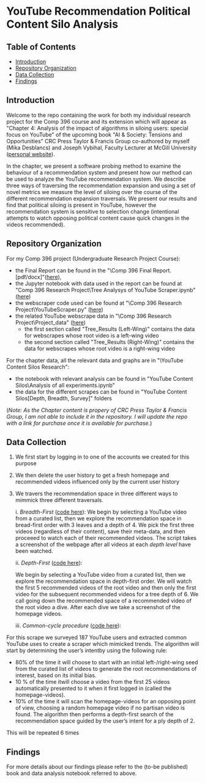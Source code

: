 # YouTube Recommendation Political Content Silo Analysis

## Table of Contents
* [Introduction](#introduction)
* [Repository Organization](*repository-organization)
* [Data Collection](*data-collection)
* [Findings](*findings)

## Introduction
Welcome to the repo containing the work for both my individual research project for the Comp 396 course and its extension which will appear as "Chapter 4: Analysis of the impact of algorithms in siloing users: special focus on YouTube" of the upcoming book "AI & Society: Tensions and Opportunities" CRC Press Taylor & Francis Group co-authored by myself (Mika Desblancs) and Joseph Vybihal, Faculty Lecturer at McGill University ([personal website](https://www.cs.mcgill.ca/~jvybihal/index.php)).

In the chapter, we present a software probing method to examine the behaviour of a recommendation system and present how our method can be used to analyze the YouTube recommendation system. We describe three ways of traversing the recommendation expansion and using a set of novel metrics we measure the level of siloing over the course of the different recommendation expansion traversals. We present our results and find that political siloing is present in YouTube, however the recommendation system is sensitive to selection change (intentional attempts to watch opposing political content cause quick changes in the videos recommended).

## Repository Organization
For my Comp 396 project (Undergraduate Research Project Course): 
- the Final Report can be found in the "\Comp 396 Final Report.[pdf/docx]"([here](https://github.com/mika-jpd/YouTube_Radicalization_Recommendations/blob/master/Comp%20396%20Research%20Project/Comp%20396%20Final%20Report.pdf)),
- the Jupyter notebook with data used in the report can be found at "Comp 396 Research Project\Tree Analysys of YouTube Scraper.ipynb" ([here](https://github.com/mika-jpd/YouTube_Radicalization_Recommendations/blob/master/Comp%20396%20Research%20Project/Tree%20Analysys%20of%20YouTube%20Scraper.ipynb))
- the webscraper code used can be found at "\Comp 396 Research Project\YouTubeScraper.py" ([here](https://github.com/mika-jpd/YouTube_Radicalization_Recommendations/blob/master/Comp%20396%20Research%20Project/YouTubeScraper.py))
- the related YouTube webscrape data in "\Comp 396 Research Project\Project_data\" ([here](https://github.com/mika-jpd/YouTube_Radicalization_Recommendations/tree/master/Comp%20396%20Research%20Project/Project_data))
    - the first section called "Tree_Results (Left-Wing)" contains the data for webscrapes whose root video is a left-wing video
    - the second section called "Tree_Results (Right-Wing)" contains the data for webscrapes whose root video is a right-wing video

For the chapter data, all the relevant data and graphs are in "\YouTube Content Silos Research":
- the notebook with relevant analysis can be found in "YouTube Content Silos\Analysis of all experiments.ipynb"
- the data for the different scrapes can be found in "YouTube Content Silos\[Depth, Breadth, Survey]" folders

(*Note: As the Chapter content is propery of CRC Press Taylor & Francis Group, I am not able to include it in the repository. I will update the repo with a link for purchase once it is available for purchase.*)

## Data Collection
1. We first start by logging in to one of the accounts we created for this purpose
2. We then delete the user history to get a fresh homepage and recommended videos influenced only by the current user history
3. We travers the recommendation space in three different ways to mimmick three different traversals.


    i. *Breadth-First* ([code here](https://github.com/mika-jpd/YouTube_Radicalization_Recommendations/blob/master/YouTube%20Content%20Silos%20Research/Scripts/breadth_youtubescraper.py)):
    We begin by selecting a YouTube video from a curated list, then we explore the recommendation space in bread-first order with 3 leaves and a depth of 4. We pick the first three videos (regardless of their content), save their meta-data, and then proceeed to watch each of their recommended videos. The script takes a screenshot of the webpage after all videos at each *depth level* have been watched. 
    
    
    ii. *Depth-First* ([code here](https://github.com/mika-jpd/YouTube_Radicalization_Recommendations/blob/master/YouTube%20Content%20Silos%20Research/Scripts/depth_youtubescraper.py)):
    
    We begin by selecting a YouTube video from a curated list, then we explore the recommendation space in depth-first order. We will watch the first 5 recommended videos of the root video and then only the first video for the subsequent recommended videos for a tree depth of 6. We call going down the recommended space of a recommended video of the root video a dive. After each dive we take a screenshot of the homepage videos.
    
    
    iii. *Common-cycle procedure* ([code here](https://github.com/mika-jpd/YouTube_Radicalization_Recommendations/blob/master/YouTube%20Content%20Silos%20Research/Scripts/survey_youtubescraper.py)):

For this scrape we surveyed 187 YouTube users and extracted common YouTube uses to create a scraper which mimicked trends.
The algorithm will start by determining the user’s intentby using the following rule: 
* 80% of the time it will choose to start with an initial left-/right-wing seed from the curated list of videos to generate the root recommendations of interest, based on its initial bias.
* 10 % of the time itwill choose a video from the first 25 videos automatically presented to it when it first logged in (called the homepage-videos).
* 10% of the time it will scan the homepage-videos for an opposing point of view, choosing a random homepage video if no partisan video is found. The algorithm then performs a depth-first search of the recommendation space guided by the user’s intent for a ply depth of 2. 

This will be repeated 6 times

## Findings
For more details about our findings please refer to the (to-be published) book and data analysis notebook referred to above.
